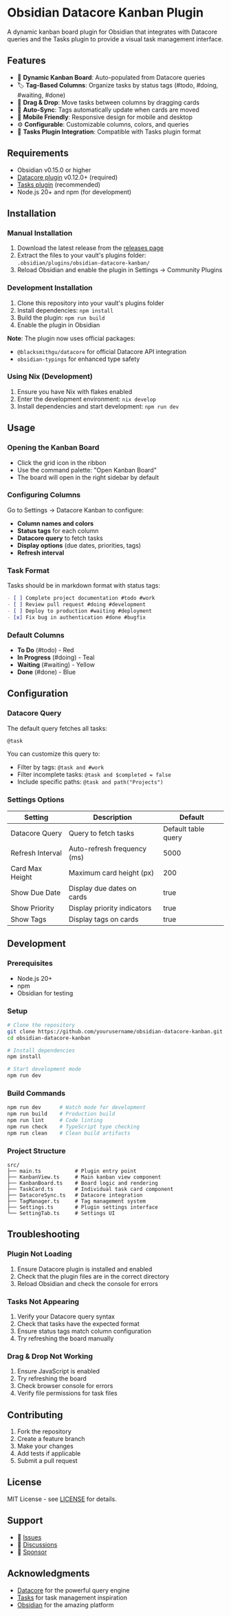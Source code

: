 # Obsidian Datacore Kanban Plugin

A dynamic kanban board plugin for Obsidian that integrates with Datacore queries and the Tasks plugin to provide a visual task management interface.

## Features

- 🎯 **Dynamic Kanban Board**: Auto-populated from Datacore queries
- 🏷️ **Tag-Based Columns**: Organize tasks by status tags (#todo, #doing, #waiting, #done)
- 🎨 **Drag & Drop**: Move tasks between columns by dragging cards
- 🔄 **Auto-Sync**: Tags automatically update when cards are moved
- 📱 **Mobile Friendly**: Responsive design for mobile and desktop
- ⚙️ **Configurable**: Customizable columns, colors, and queries
- 🔗 **Tasks Plugin Integration**: Compatible with Tasks plugin format

## Requirements

- Obsidian v0.15.0 or higher
- [Datacore plugin](https://github.com/blacksmithgu/datacore) v0.12.0+ (required)
- [Tasks plugin](https://github.com/obsidian-tasks-group/obsidian-tasks) (recommended)
- Node.js 20+ and npm (for development)

## Installation

### Manual Installation

1. Download the latest release from the [releases page](https://github.com/yourusername/obsidian-datacore-kanban/releases)
2. Extract the files to your vault's plugins folder: `.obsidian/plugins/obsidian-datacore-kanban/`
3. Reload Obsidian and enable the plugin in Settings → Community Plugins

### Development Installation

1. Clone this repository into your vault's plugins folder
2. Install dependencies: `npm install`
3. Build the plugin: `npm run build`
4. Enable the plugin in Obsidian

**Note**: The plugin now uses official packages:
- `@blacksmithgu/datacore` for official Datacore API integration
- `obsidian-typings` for enhanced type safety

### Using Nix (Development)

1. Ensure you have Nix with flakes enabled
2. Enter the development environment: `nix develop`
3. Install dependencies and start development: `npm run dev`

## Usage

### Opening the Kanban Board

- Click the grid icon in the ribbon
- Use the command palette: "Open Kanban Board"
- The board will open in the right sidebar by default

### Configuring Columns

Go to Settings → Datacore Kanban to configure:

- **Column names and colors**
- **Status tags** for each column
- **Datacore query** to fetch tasks
- **Display options** (due dates, priorities, tags)
- **Refresh interval**

### Task Format

Tasks should be in markdown format with status tags:

```markdown
- [ ] Complete project documentation #todo #work
- [ ] Review pull request #doing #development  
- [ ] Deploy to production #waiting #deployment
- [x] Fix bug in authentication #done #bugfix
```

### Default Columns

- **To Do** (#todo) - Red
- **In Progress** (#doing) - Teal  
- **Waiting** (#waiting) - Yellow
- **Done** (#done) - Blue

## Configuration

### Datacore Query

The default query fetches all tasks:

```datacore
@task
```

You can customize this query to:
- Filter by tags: `@task and #work`
- Filter incomplete tasks: `@task and $completed = false`
- Include specific paths: `@task and path("Projects")`

### Settings Options

| Setting | Description | Default |
|---------|-------------|---------|
| Datacore Query | Query to fetch tasks | Default table query |
| Refresh Interval | Auto-refresh frequency (ms) | 5000 |
| Card Max Height | Maximum card height (px) | 200 |
| Show Due Date | Display due dates on cards | true |
| Show Priority | Display priority indicators | true |
| Show Tags | Display tags on cards | true |

## Development

### Prerequisites

- Node.js 20+
- npm
- Obsidian for testing

### Setup

```bash
# Clone the repository
git clone https://github.com/yourusername/obsidian-datacore-kanban.git
cd obsidian-datacore-kanban

# Install dependencies
npm install

# Start development mode
npm run dev
```

### Build Commands

```bash
npm run dev      # Watch mode for development
npm run build    # Production build
npm run lint     # Code linting
npm run check    # TypeScript type checking
npm run clean    # Clean build artifacts
```

### Project Structure

```
src/
├── main.ts           # Plugin entry point
├── KanbanView.ts     # Main kanban view component
├── KanbanBoard.ts    # Board logic and rendering
├── TaskCard.ts       # Individual task card component
├── DatacoreSync.ts   # Datacore integration
├── TagManager.ts     # Tag management system
├── Settings.ts       # Plugin settings interface
└── SettingTab.ts     # Settings UI
```

## Troubleshooting

### Plugin Not Loading

1. Ensure Datacore plugin is installed and enabled
2. Check that the plugin files are in the correct directory
3. Reload Obsidian and check the console for errors

### Tasks Not Appearing

1. Verify your Datacore query syntax
2. Check that tasks have the expected format
3. Ensure status tags match column configuration
4. Try refreshing the board manually

### Drag & Drop Not Working

1. Ensure JavaScript is enabled
2. Try refreshing the board
3. Check browser console for errors
4. Verify file permissions for task files

## Contributing

1. Fork the repository
2. Create a feature branch
3. Make your changes
4. Add tests if applicable
5. Submit a pull request

## License

MIT License - see [LICENSE](LICENSE) for details.

## Support

- 📝 [Issues](https://github.com/yourusername/obsidian-datacore-kanban/issues)
- 💬 [Discussions](https://github.com/yourusername/obsidian-datacore-kanban/discussions)
- 💖 [Sponsor](https://github.com/sponsors/yourusername)

## Acknowledgments

- [Datacore](https://github.com/blacksmithgu/datacore) for the powerful query engine
- [Tasks](https://github.com/obsidian-tasks-group/obsidian-tasks) for task management inspiration
- [Obsidian](https://obsidian.md) for the amazing platform